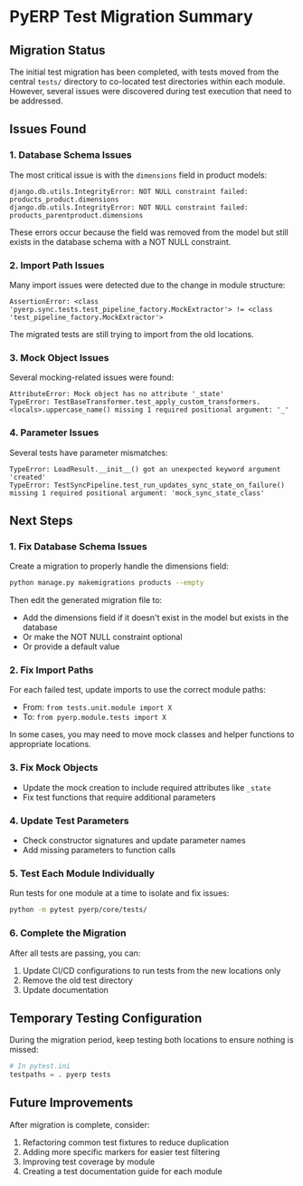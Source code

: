 # PyERP Test Migration Summary

## Migration Status

The initial test migration has been completed, with tests moved from the central `tests/` directory to co-located test directories within each module. However, several issues were discovered during test execution that need to be addressed.

## Issues Found

### 1. Database Schema Issues

The most critical issue is with the `dimensions` field in product models:

```
django.db.utils.IntegrityError: NOT NULL constraint failed: products_product.dimensions
django.db.utils.IntegrityError: NOT NULL constraint failed: products_parentproduct.dimensions
```

These errors occur because the field was removed from the model but still exists in the database schema with a NOT NULL constraint.

### 2. Import Path Issues

Many import issues were detected due to the change in module structure:

```
AssertionError: <class 'pyerp.sync.tests.test_pipeline_factory.MockExtractor'> != <class 'test_pipeline_factory.MockExtractor'>
```

The migrated tests are still trying to import from the old locations.

### 3. Mock Object Issues

Several mocking-related issues were found:

```
AttributeError: Mock object has no attribute '_state'
TypeError: TestBaseTransformer.test_apply_custom_transformers.<locals>.uppercase_name() missing 1 required positional argument: '_'
```

### 4. Parameter Issues

Several tests have parameter mismatches:

```
TypeError: LoadResult.__init__() got an unexpected keyword argument 'created'
TypeError: TestSyncPipeline.test_run_updates_sync_state_on_failure() missing 1 required positional argument: 'mock_sync_state_class'
```

## Next Steps

### 1. Fix Database Schema Issues

Create a migration to properly handle the dimensions field:

```bash
python manage.py makemigrations products --empty
```

Then edit the generated migration file to:
- Add the dimensions field if it doesn't exist in the model but exists in the database
- Or make the NOT NULL constraint optional
- Or provide a default value

### 2. Fix Import Paths

For each failed test, update imports to use the correct module paths:

- From: `from tests.unit.module import X`
- To: `from pyerp.module.tests import X`

In some cases, you may need to move mock classes and helper functions to appropriate locations.

### 3. Fix Mock Objects

- Update the mock creation to include required attributes like `_state`
- Fix test functions that require additional parameters

### 4. Update Test Parameters

- Check constructor signatures and update parameter names
- Add missing parameters to function calls

### 5. Test Each Module Individually

Run tests for one module at a time to isolate and fix issues:

```bash
python -m pytest pyerp/core/tests/
```

### 6. Complete the Migration

After all tests are passing, you can:

1. Update CI/CD configurations to run tests from the new locations only
2. Remove the old test directory
3. Update documentation

## Temporary Testing Configuration

During the migration period, keep testing both locations to ensure nothing is missed:

```python
# In pytest.ini
testpaths = . pyerp tests
```

## Future Improvements

After migration is complete, consider:

1. Refactoring common test fixtures to reduce duplication
2. Adding more specific markers for easier test filtering
3. Improving test coverage by module
4. Creating a test documentation guide for each module 